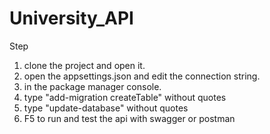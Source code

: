 # University_API

Step 
1. clone the project and open it.
2. open the appsettings.json and edit the connection string.
3. in the package manager console.
4. type "add-migration createTable" without quotes
5. type "update-database" without quotes
6. F5 to run and test the api with swagger or postman

